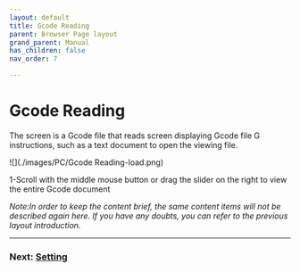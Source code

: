 ```yaml
---
layout: default
title: Gcode Reading
parent: Browser Page layout
grand_parent: Manual
has_children: false
nav_order: 7

--- 
```



# Gcode Reading

The screen is a Gcode file that reads screen displaying Gcode file G instructions, such as a text document to open the viewing file.

![](./images/PC/Gcode Reading-load.png)

1-Scroll with the middle mouse button or drag the slider on the right to view the entire Gcode document



_Note:In order to keep the content brief, the same content items will not be described again here. If you have any doubts, you can refer to the previous layout introduction._

---
### Next: [Setting](/Beaglecam/docs/Manual/Browser%20Page%20Setting.md)